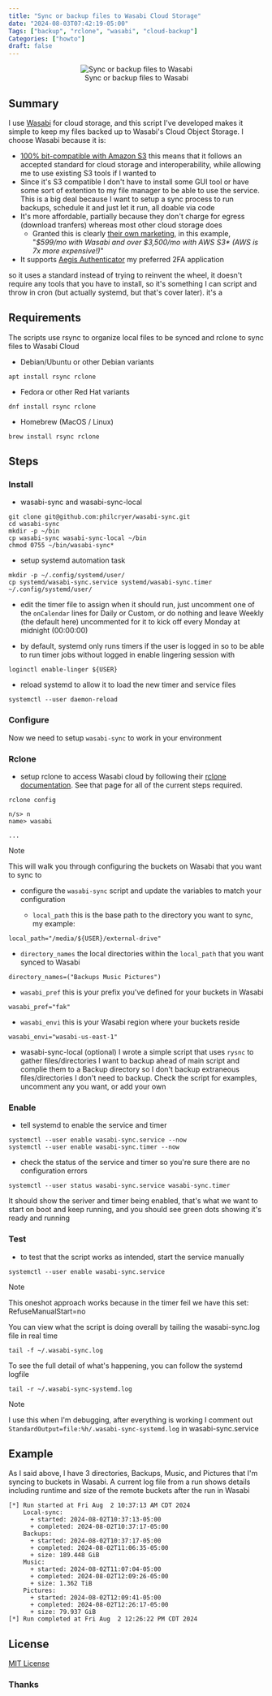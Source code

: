 ```yaml
---
title: "Sync or backup files to Wasabi Cloud Storage"
date: "2024-08-03T07:42:19-05:00"
Tags: ["backup", "rclone", "wasabi", "cloud-backup"]
Categories: ["howto"] 
draft: false
---
```

<figure>
<div align="center" />
    <img src="/2024/sync-or-backup-files-to-wasabi.png" alt="Sync or backup files to Wasabi" /><br />
    <figcaption>Sync or backup files to Wasabi</figcaption>
</div>
</figure>

## Summary

I use [Wasabi](https://wasabi.com/) for cloud storage, and this script I've developed makes it simple to keep my files backed up to Wasabi's Cloud Object Storage. I choose Wasabi because it is:
* [100% bit-compatible with Amazon S3](https://docs.wasabi.com/docs/since-wasabi-is-100-bit-compatible-with-amazon-s3-can-i-use-my-existing-s3-compatible-application-without-making-any-changes-to-my-application-with-wasabi) this means that it follows an accepted standard for cloud storage and interoperability, while allowing me to use existing S3 tools if I wanted to
* Since it's S3 compatible I don't have to install some GUI tool or have some sort of extention to my file manager to be able to use the service. This is a big deal because I want to setup a sync process to run backups, schedule it and just let it run, all doable via code
* It's more affordable, partially because they don't charge for egress (download tranfers) whereas most other cloud storage does
  - Granted this is clearly [their own marketing](https://knowledgebase.wasabi.com/hc/en-us/articles/360002435072-How-does-the-cost-of-Wasabi-compare-to-the-true-cost-of-AWS-S3), in this example, "_$599/mo with Wasabi and over $3,500/mo with AWS S3* (AWS is 7x more expensive!)_"
* It supports [Aegis Authenticator](https://getaegis.app/) my preferred 2FA application

so it uses a standard instead of trying to reinvent the wheel, it doesn't require any tools that you have to install, so it's something I can script and throw in cron (but actually systemd, but that's cover later).
it's a 

## Requirements

The scripts use rsync to organize local files to be synced and rclone to sync files to Wasabi Cloud

* Debian/Ubuntu or other Debian variants 

```shell
apt install rsync rclone
```

* Fedora or other Red Hat variants

```shell
dnf install rsync rclone
```

* Homebrew (MacOS / Linux)

```shell
brew install rsync rclone
```

## Steps

### Install

* wasabi-sync and wasabi-sync-local

```shell
git clone git@github.com:philcryer/wasabi-sync.git
cd wasabi-sync
mkdir -p ~/bin
cp wasabi-sync wasabi-sync-local ~/bin
chmod 0755 ~/bin/wasabi-sync*
```

* setup systemd automation task

```shell
mkdir -p ~/.config/systemd/user/
cp systemd/wasabi-sync.service systemd/wasabi-sync.timer ~/.config/systemd/user/
```

* edit the timer file to assign when it should run, just uncomment one of the `onCalendar` lines for Daily or Custom, or do nothing and leave Weekly (the default here) uncommented for it to kick off every Monday at midnight (00:00:00)

* by default, systemd only runs timers if the user is logged in so to be able to run timer jobs without logged in enable lingering session with

```shell
loginctl enable-linger ${USER}
```

* reload systemd to allow it to load the new timer and service files

```shell
systemctl --user daemon-reload 
```

### Configure

Now we need to setup `wasabi-sync` to work in your environment

### Rclone

* setup rclone to access Wasabi cloud by following their [rclone documentation](https://rclone.org/s3/#wasabi). See that page for all of the current steps required. 

```shell
rclone config

n/s> n
name> wasabi

...
```

> [!NOTE]
> This will walk you through configuring the buckets on Wasabi that you want to sync to

* configure the `wasabi-sync` script and update the variables to match your configuration
  
  - `local_path` this is the base path to the directory you want to sync, my example:

```shell
local_path="/media/${USER}/external-drive"    
```

  - `directory_names` the local directories within the `local_path` that you want synced to Wasabi

```shell
directory_names=("Backups Music Pictures")      
```

  - `wasabi_pref` this is your prefix you've defined for your buckets in Wasabi

```shell
wasabi_pref="fak"
```

  - `wasabi_envi` this is your Wasabi region where your buckets reside

```shell
wasabi_envi="wasabi-us-east-1"
```

  - wasabi-sync-local (optional) I wrote a simple script that uses `rysnc` to gather files/directories I want to backup ahead of main script and complie them to a Backup directory so I don't backup extraneous files/directories I don't need to backup. Check the script for examples, uncomment any you want, or add your own

### Enable

* tell systemd to enable the service and timer

```shell
systemctl --user enable wasabi-sync.service --now
systemctl --user enable wasabi-sync.timer --now
```

* check the status of the service and timer so you're sure there are no configuration errors

```shell
systemctl --user status wasabi-sync.service wasabi-sync.timer
```

It should show the seriver and timer being enabled, that's what we want to start on boot and keep running, and you should see green dots showing it's ready and running

### Test

* to test that the script works as intended, start the service manually

```shell
systemctl --user enable wasabi-sync.service
```

> [!NOTE]
> This oneshot approach works because in the timer feil we have this set: RefuseManualStart=no 

You can view what the script is doing overall by tailing the wasabi-sync.log file in real time

```shell
tail -f ~/.wasabi-sync.log
```

To see the full detail of what's happening, you can follow the systemd logfile

```shell
tail -r ~/.wasabi-sync-systemd.log
```

> [!NOTE]
> I use this when I'm debugging, after everything is working I comment out `StandardOutput=file:%h/.wasabi-sync-systemd.log` in wasabi-sync.service

## Example

As I said above, I have 3 directories, Backups, Music, and Pictures that I'm syncing to buckets in Wasabi. A current log file from a run shows details including runtime and size of the remote buckets after the run in Wasabi

```shell
[*] Run started at Fri Aug  2 10:37:13 AM CDT 2024
    Local-sync:
      + started: 2024-08-02T10:37:13-05:00
      + completed: 2024-08-02T10:37:17-05:00
    Backups:
      + started: 2024-08-02T10:37:17-05:00
      + completed: 2024-08-02T11:06:35-05:00
      + size: 189.448 GiB
    Music:
      + started: 2024-08-02T11:07:04-05:00
      + completed: 2024-08-02T12:09:26-05:00
      + size: 1.362 TiB
    Pictures:
      + started: 2024-08-02T12:09:41-05:00
      + completed: 2024-08-02T12:26:17-05:00
      + size: 79.937 GiB
[*] Run completed at Fri Aug  2 12:26:22 PM CDT 2024
```

## License

[MIT License](LICENSE)

### Thanks
